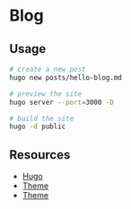 # Blog

## Usage

```bash
# create a new post
hugo new posts/hello-blog.md

# preview the site
hugo server --port=3000 -D

# build the site
hugo -d public
```

## Resources
- [Hugo](https://gohugo.io/)
- [Theme](https://github.com/varkai/hugo-theme-zozo)
- [Theme](https://github.com/Freelander/Blog-Hugo)
